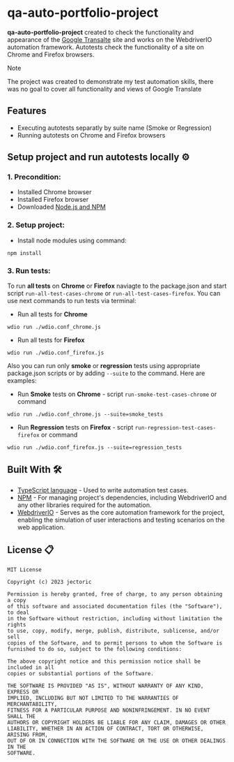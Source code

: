 # qa-auto-portfolio-project

**qa-auto-portfolio-project** created to check the functionality and appearance of the [Google Transalte](https://translate.google.com/) site and works on the WebdriverIO automation framework. Autotests check the functionality of a site on Chrome and Firefox browsers. <!--In addition to functional tests, there are also non-functional tests for checking appearance by comparing screenshots (UI Regression Tests)-->

> [!NOTE]
> The project was created to demonstrate my test automation skills, there was no goal to cover all functionality and views of Google Translate

## Features 
- Executing autotests separatly by suite name (Smoke or Regression<!-- /UI Comparison-->)
- Running autotests on Chrome and Firefox browsers
<!-- - UI Comparison autotests that allows to compare current view with predefined scrennshot 
ADD UI COMPARISON PHOTO
- Remote autotests run on CircleCI -->

<!-- ## DEMO -->
<!-- add presentation and ui regression screen -->

## Setup project and run autotests locally ⚙️
### 1. Precondition:
- Installed Chrome browser
- Installed Firefox browser
- Downloaded [Node.js and NPM](https://radixweb.com/blog/installing-npm-and-nodejs-on-windows-and-mac)

### 2. Setup project:
- Install node modules using command:
```
npm install
```

### 3. Run tests:
To run **all tests** on **Chrome** or **Firefox** naviagte to the package.json and start script `run-all-test-cases-chrome` or `run-all-test-cases-firefox`. You can use next commands to run tests via terminal:

- Run all tests for **Chrome**
```
wdio run ./wdio.conf_chrome.js
```
- Run all tests for **Firefox**
```
wdio run ./wdio.conf_firefox.js
```

Also you can run only **smoke** or **regression** tests using appropriate package.json scripts or by adding `--suite` to the command. Here are examples:

- Run **Smoke** tests on **Chrome** - script `run-smoke-test-cases-chrome` or command
```
wdio run ./wdio.conf_chrome.js --suite=smoke_tests
```
- Run **Regression** tests on **Firefox** - script `run-regression-test-cases-firefox` or command
```
wdio run ./wdio.conf_firefox.js --suite=regression_tests
```
<!-- ADD UI REGRESSION LATER -->

## Built With 🛠
- [TypeScript language](https://www.typescriptlang.org/) - Used to write automation test cases.
- [NPM](https://www.npmjs.com/) - For managing project's dependencies, including WebdriverIO and any other libraries required for the automation.
- [WebdriverIO](https://webdriver.io/uk/) - Serves as the core automation framework for the project, enabling the simulation of user interactions and testing scenarios on the web application.
<!-- - [Pixelmatch library](https://github.com/mapbox/pixelmatch) - is utilized for visual regression testing. It allows to compare screenshots of your app UI, detecting any unexpected visual differences. -->

## License 📋

```
MIT License

Copyright (c) 2023 jectoric

Permission is hereby granted, free of charge, to any person obtaining a copy
of this software and associated documentation files (the "Software"), to deal
in the Software without restriction, including without limitation the rights
to use, copy, modify, merge, publish, distribute, sublicense, and/or sell
copies of the Software, and to permit persons to whom the Software is
furnished to do so, subject to the following conditions:

The above copyright notice and this permission notice shall be included in all
copies or substantial portions of the Software.

THE SOFTWARE IS PROVIDED "AS IS", WITHOUT WARRANTY OF ANY KIND, EXPRESS OR
IMPLIED, INCLUDING BUT NOT LIMITED TO THE WARRANTIES OF MERCHANTABILITY,
FITNESS FOR A PARTICULAR PURPOSE AND NONINFRINGEMENT. IN NO EVENT SHALL THE
AUTHORS OR COPYRIGHT HOLDERS BE LIABLE FOR ANY CLAIM, DAMAGES OR OTHER
LIABILITY, WHETHER IN AN ACTION OF CONTRACT, TORT OR OTHERWISE, ARISING FROM,
OUT OF OR IN CONNECTION WITH THE SOFTWARE OR THE USE OR OTHER DEALINGS IN THE
SOFTWARE.
```